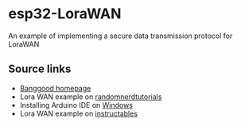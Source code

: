 # esp32-LoraWAN
An example of implementing a secure data transmission protocol for LoraWAN

## Source links
- [Banggood homepage](https://www.banggood.com/2Pcs-LILYGO-TTGO-LORA-SX1278-ESP32-0_96-OLED-Display-Module-16-Mt-Bytes-128-Mt-bit-433Mhz-For-Arduino-p-1270420.html?rmmds=search&cur_warehouse=CN)
- Lora WAN example on [randomnerdtutorials](https://randomnerdtutorials.com/esp32-lora-rfm95-transceiver-arduino-ide/)
- Installing Arduino IDE on [Windows](https://randomnerdtutorials.com/installing-the-esp32-board-in-arduino-ide-windows-instructions/)
- Lora WAN example on [instructables](https://www.instructables.com/id/ESP32-Long-Distance-LoRaWan/)
